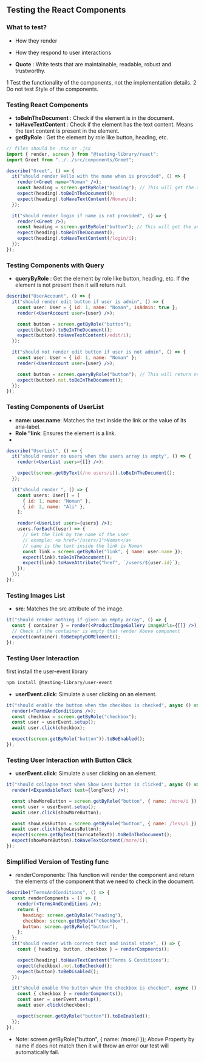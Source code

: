 ## Testing the React Components

### What to test?

- How they render
- How they respond to user interactions

- **Quote** : Write tests that are maintainable, readable, robust and trustworthy.

1 Test the functionality of the components, not the implementation details.
2 Do not test Style of the components.

### Testing React Components

- **toBeInTheDocument** : Check if the element is in the document.
- **toHaveTextContent** : Check if the element has the text content. Means the text content is present in the element.
- **getByRole** : Get the element by role like button, heading, etc.

```jsx
// files should be .tsx or .jsx
import { render, screen } from "@testing-library/react";
import Greet from "../../src/components/Greet";

describe("Greet", () => {
  it("should render Hello with the name when is provided", () => {
    render(<Greet name="Noman" />);
    const heading = screen.getByRole("heading"); // This will get the any heading from the dom like h1, h2, h3, h4
    expect(heading).toBeInTheDocument();
    expect(heading).toHaveTextContent(/Noman/i);
  });

  it("should render login if name is not provided", () => {
    render(<Greet />);
    const heading = screen.getByRole("button"); // This will get the any heading from the dom like h1, h2, h3, h4, button
    expect(heading).toBeInTheDocument();
    expect(heading).toHaveTextContent(/login/i);
  });
});
```

### Testing Components with Query

- **queryByRole** : Get the element by role like button, heading, etc. If the element is not present then it will return null.

```jsx
describe("UserAccount", () => {
  it("should render edit button if user is admin", () => {
    const user: User = { id: 1, name: "Noman", isAdmin: true };
    render(<UserAccount user={user} />);

    const button = screen.getByRole("button");
    expect(button).toBeInTheDocument();
    expect(button).toHaveTextContent(/edit/i);
  });

  it("should not render edit button if user is not admin", () => {
    const user: User = { id: 1, name: "Noman" };
    render(<UserAccount user={user} />);

    const button = screen.queryByRole("button"); // This will return null if the element is not present
    expect(button).not.toBeInTheDocument();
  });
});
```

### Testing Components of UserList

- **name: user.name**: Matches the text inside the link or the value of its aria-label.
- **Role "link**: Ensures the element is a link.
-

```jsx
describe("UserList", () => {
  it("should render no users when the users array is empty", () => {
    render(<UserList users={[]} />);

    expect(screen.getByText(/no users/i)).toBeInTheDocument();
  });

  it("should render ", () => {
    const users: User[] = [
      { id: 1, name: "Noman" },
      { id: 2, name: "Ali" },
    ];

    render(<UserList users={users} />);
    users.forEach((user) => {
      // Get the link by the name of the user
      // example: <a href="/users/1">Noman</a>
      // name is the text inside the link is Noman
      const link = screen.getByRole("link", { name: user.name });
      expect(link).toBeInTheDocument();
      expect(link).toHaveAttribute("href", `/users/${user.id}`);
    });
  });
});
```

### Testing Images List

- **src**: Matches the src attribute of the image.

```jsx
it("should render nothing if given an empty array", () => {
  const { container } = render(<ProductImageGallery imageUrls={[]} />);
  // Check if the container is empty that render Above component
  expect(container).toBeEmptyDOMElement();
});
```

### Testing User Interaction

first install the user-event library

```bash
npm install @testing-library/user-event
```

- **userEvent.click**: Simulate a user clicking on an element.

```jsx
it("should enable the button when the checkbox is checked", async () => {
  render(<TermsAndConditions />);
  const checkbox = screen.getByRole("checkbox");
  const user = userEvent.setup();
  await user.click(checkbox);

  expect(screen.getByRole("button")).toBeEnabled();
});
```

### Testing User Interaction with Button Click

- **userEvent.click**: Simulate a user clicking on an element.

```jsx
it("should collapse text when Show Less button is clicked", async () => {
  render(<ExpandableText text={longText} />);

  const showMoreButton = screen.getByRole("button", { name: /more/i });
  const user = userEvent.setup();
  await user.click(showMoreButton);

  const showLessButton = screen.getByRole("button", { name: /less/i });
  await user.click(showLessButton);
  expect(screen.getByText(turncateText)).toBeInTheDocument();
  expect(showMoreButton).toHaveTextContent(/more/i);
});
```

### Simplified Version of Testing func

- renderComponents: This function will render the component and return the elements of the component that we need to check in the document.

```jsx
describe("TermsAndConditions", () => {
  const renderCompnents = () => {
    render(<TermsAndConditions />);
    return {
      heading: screen.getByRole("heading"),
      checkbox: screen.getByRole("checkbox"),
      button: screen.getByRole("button"),
    };
  };
  it("should render with correct text and inital state", () => {
    const { heading, button, checkbox } = renderCompnents();

    expect(heading).toHaveTextContent("Terms & Conditions");
    expect(checkbox).not.toBeChecked();
    expect(button).toBeDisabled();
  });

  it("should enable the button when the checkbox is checked", async () => {
    const { checkbox } = renderCompnents();
    const user = userEvent.setup();
    await user.click(checkbox);

    expect(screen.getByRole("button")).toBeEnabled();
  });
});
```

- Note: screen.getByRole("button", { name: /more/i });
  Above Property by name if does not match then it will throw an error our test will automatically fail.
